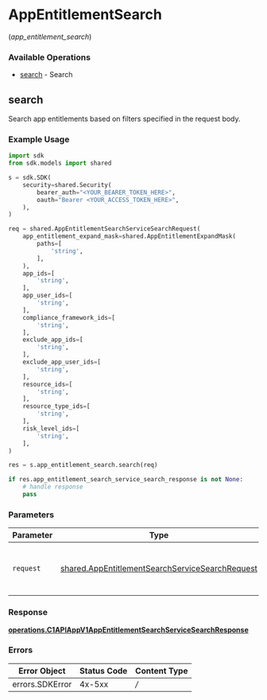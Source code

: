 # AppEntitlementSearch
(*app_entitlement_search*)

### Available Operations

* [search](#search) - Search

## search

Search app entitlements based on filters specified in the request body.

### Example Usage

```python
import sdk
from sdk.models import shared

s = sdk.SDK(
    security=shared.Security(
        bearer_auth="<YOUR_BEARER_TOKEN_HERE>",
        oauth="Bearer <YOUR_ACCESS_TOKEN_HERE>",
    ),
)

req = shared.AppEntitlementSearchServiceSearchRequest(
    app_entitlement_expand_mask=shared.AppEntitlementExpandMask(
        paths=[
            'string',
        ],
    ),
    app_ids=[
        'string',
    ],
    app_user_ids=[
        'string',
    ],
    compliance_framework_ids=[
        'string',
    ],
    exclude_app_ids=[
        'string',
    ],
    exclude_app_user_ids=[
        'string',
    ],
    resource_ids=[
        'string',
    ],
    resource_type_ids=[
        'string',
    ],
    risk_level_ids=[
        'string',
    ],
)

res = s.app_entitlement_search.search(req)

if res.app_entitlement_search_service_search_response is not None:
    # handle response
    pass
```

### Parameters

| Parameter                                                                                                          | Type                                                                                                               | Required                                                                                                           | Description                                                                                                        |
| ------------------------------------------------------------------------------------------------------------------ | ------------------------------------------------------------------------------------------------------------------ | ------------------------------------------------------------------------------------------------------------------ | ------------------------------------------------------------------------------------------------------------------ |
| `request`                                                                                                          | [shared.AppEntitlementSearchServiceSearchRequest](../../models/shared/appentitlementsearchservicesearchrequest.md) | :heavy_check_mark:                                                                                                 | The request object to use for the request.                                                                         |


### Response

**[operations.C1APIAppV1AppEntitlementSearchServiceSearchResponse](../../models/operations/c1apiappv1appentitlementsearchservicesearchresponse.md)**
### Errors

| Error Object    | Status Code     | Content Type    |
| --------------- | --------------- | --------------- |
| errors.SDKError | 4x-5xx          | */*             |
